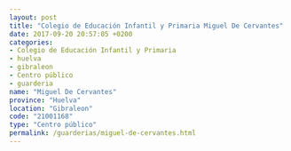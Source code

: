 ```yaml
---
layout: post
title: "Colegio de Educación Infantil y Primaria Miguel De Cervantes"
date: 2017-09-20 20:57:05 +0200
categories:
- Colegio de Educación Infantil y Primaria
- huelva
- gibraleon
- Centro público
- guarderia
name: "Miguel De Cervantes"
province: "Huelva"
location: "Gibraleon"
code: "21001168"
type: "Centro público"
permalink: /guarderias/miguel-de-cervantes.html
---
```

